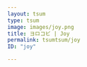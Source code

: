 ```yaml
---
layout: tsum
type: tsum
image: images/joy.png
title: ヨロコビ | Joy
permalink: tsumtsum/joy
ID: "joy"

---
```

